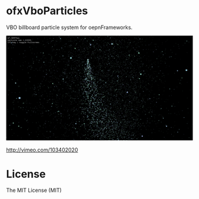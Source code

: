 ofxVboParticles
===============

VBO billboard particle system for oepnFrameworks.

![screen](screen.png)

http://vimeo.com/103402020

# License

The MIT License (MIT)
